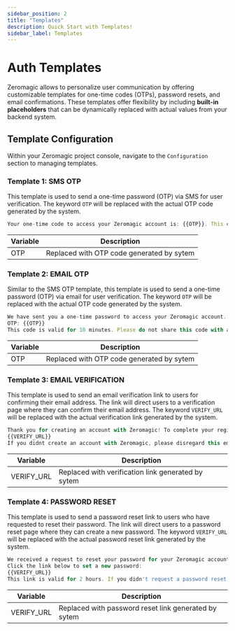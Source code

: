 ```yaml
---
sidebar_position: 2
title: "Templates"
description: Quick Start with Templates!
sidebar_label: Templates
---
```


# Auth Templates

Zeromagic allows to personalize user communication by offering customizable templates for one-time codes (OTPs), password resets, and email confirmations. These templates offer flexibility by including **built-in placeholders** that can be dynamically replaced with actual values from your backend system. 

## Template Configuration

Within your Zeromagic project console, navigate to the `Configuration` section to managing templates.

### Template 1: SMS OTP

This template is used to send a one-time password (OTP) via SMS for user verification. The keyword `OTP` will be replaced with the actual OTP code generated by the system.

```jsx title="Sample Template"
Your one-time code to access your Zeromagic account is: {{OTP}}. This code is valid for 2 minutes. Do not share this code with anyone.
```

| Variable | Description                               |
| -------- | ----------------------------------------- |
| OTP      | Replaced with OTP code generated by sytem |

### Template 2: EMAIL OTP

Similar to the SMS OTP template, this template is used to send a one-time password (OTP) via email for user verification. The keyword `OTP` will be replaced with the actual OTP code generated by the system.

```jsx title="Sample Template"
We have sent you a one-time password to access your Zeromagic account. Use this code to complete your login:
OTP: {{OTP}}
This code is valid for 10 minutes. Please do not share this code with anyone.
```

| Variable | Description                               |
| -------- | ----------------------------------------- |
| OTP      | Replaced with OTP code generated by sytem |

### Template 3: EMAIL VERIFICATION

This template is used to send an email verification link to users for confirming their email address. The link will direct users to a verification page where they can confirm their email address. The keyword `VERIFY_URL` will be replaced with the actual verification link generated by the system.

```jsx title="Sample Template"
Thank you for creating an account with Zeromagic! To complete your registration and access all our features, please verify your email address by clicking the link below:
{{VERIFY_URL}}
If you didnt create an account with Zeromagic, please disregard this email.
```

| Variable   | Description                                        |
| ---------- | -------------------------------------------------- |
| VERIFY_URL | Replaced with verification link generated by sytem |

### Template 4: PASSWORD RESET

This template is used to send a password reset link to users who have requested to reset their password. The link will direct users to a password reset page where they can create a new password. The keyword `VERIFY_URL` will be replaced with the actual password reset link generated by the system.

```jsx title="Sample Template"
We received a request to reset your password for your Zeromagic account.
Click the link below to set a new password:
{{VERIFY_URL}}
This link is valid for 2 hours. If you didn't request a password reset, please contact  Zeromagic support immediately.
```

| Variable   | Description                                          |
| ---------- | ---------------------------------------------------- |
| VERIFY_URL | Replaced with password reset link generated by sytem |
